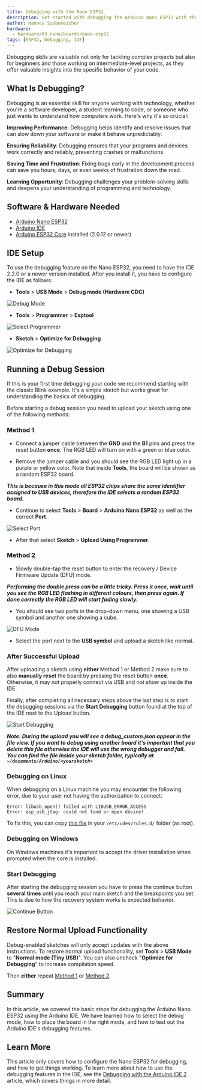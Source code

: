 ```yaml
---
title: Debugging with the Nano ESP32
description: Get started with debugging the Arduino Nano ESP32 with the IDE 2.
author: Hannes Siebeneicher
hardware:
  - hardware/03.nano/boards/nano-esp32
tags: [ESP32, Debugging, IDE]
---
```


Debugging skills are valuable not only for tackling complex projects but also for beginners and those working on intermediate-level projects, as they offer valuable insights into the specific behavior of your code.

## What Is Debugging?

Debugging is an essential skill for anyone working with technology, whether you're a software developer, a student learning to code, or someone who just wants to understand how computers work. Here's why it's so crucial:

**Improving Performance**: Debugging helps identify and resolve issues that can slow down your software or make it behave unpredictably.

**Ensuring Reliability**: Debugging ensures that your programs and devices work correctly and reliably, preventing crashes or malfunctions.

**Saving Time and Frustration**: Fixing bugs early in the development process can save you hours, days, or even weeks of frustration down the road.

**Learning Opportunity**: Debugging challenges your problem-solving skills and deepens your understanding of programming and technology.

## Software & Hardware Needed

- [Arduino Nano ESP32](https://store.arduino.cc/nano-esp32)
- [Arduino IDE](https://www.arduino.cc/en/software)
- [Arduino ESP32 Core](https://github.com/arduino/arduino-esp32) installed (2.0.12 or newer)

## IDE Setup

To use the debugging feature on the Nano ESP32, you need to have the IDE 2.2.0 or a newer version installed. After you install it, you have to configure the IDE as follows:

-  **Tools** > **USB Mode** > **Debug mode (Hardware CDC)**

![Debug Mode](./assets/debugMode.png)

-  **Tools** > **Programmer** > **Esptool**

![Select Programmer](./assets/programmer.png)

-  **Sketch** > **Optimize for Debugging**

![Optimize for Debugging](./assets/optimize.png)

## Running a Debug Session

If this is your first time debugging your code we recommend starting with the classic Blink example. It's a simple sketch but works great for understanding the basics of debugging.

Before starting a debug session you need to upload your sketch using one of the following methods:

### Method 1

- Connect a jumper cable between the **GND** and the **B1** pins and press the reset button **once**. The RGB LED will turn on with a green or blue color. 

- Remove the jumper cable and you should see the RGB LED light up in a purple or yellow color. Note that inside **Tools**, the board will be shown as a random ESP32 board.

***This is because in this mode all ESP32 chips share the same identifier assigned to USB devices, therefore the IDE selects a random ESP32 board.***

- Continue to select **Tools** > **Board** > **Arduino Nano ESP32** as well as the correct **Port**.

![Select Port](./assets/selectPort.png)

- After that select **Sketch** > **Upload Using Programmer**.

### Method 2

- Slowly double-tap the reset button to enter the recovery / Device Firmware Update (DFU) mode.

***Performing the double press can be a little tricky. Press it once, wait until you see the RGB LED flashing in different colours, then press again. If done correctly the RGB LED will start fading slowly.***

- You should see two ports in the drop-down menu, one showing a USB symbol and another one showing a cube.

![DFU Mode](./assets/dfuMode.png)

- Select the port next to the **USB symbol** and upload a sketch like normal.

### After Successful Upload

After uploading a sketch using **either** Method 1 or Method 2 make sure to also **manually reset** the board by pressing the reset button **once**. Otherwise, it may not properly connect via USB and not show up inside the IDE.

Finally, after completing all necessary steps above the last step is to start the debugging sessions via the **Start Debugging** button found at the top of the IDE next to the Upload button.

![Start Debugging](./assets/startDebugging.png)

***Note: During the upload you will see a debug_custom.json appear in the file view. If you want to debug using another board it's important that you delete this file otherwise the IDE will use the wrong debugger and fail. You can find the file inside your sketch folder, typically at `~/documents/Arduino/<yoursketch>`***

### Debugging on Linux

When debugging on a Linux machine you may encounter the following error, due to your user not having the authorization to connect:

```
Error: libusb_open() failed with LIBUSB_ERROR_ACCESS
Error: esp_usb_jtag: could not find or open device!
```

To fix this, you can copy [this file](https://raw.githubusercontent.com/espressif/openocd-esp32/master/contrib/60-openocd.rules) in your `/etc/udev/rules.d/` folder (as root).

### Debugging on Windows

On Windows machines it's important to accept the driver installation when prompted when the core is installed.

### Start Debugging

After starting the debugging session you have to press the continue button **several times** until you reach your main sketch and the breakpoints you set. This is due to how the recovery system works is expected behavior.

![Continue Button](./assets/continueBtn.png)

## Restore Normal Upload Functionality

Debug-enabled sketches will only accept updates with the above instructions. To restore normal upload functionality, set **Tools** > **USB Mode** to "**Normal mode (Tiny USB)**". You can also uncheck "**Optimize for Debugging**" to increase compilation speed.

Then **either** repeat [Method 1](#method-1) or [Method 2](#method-2).

## Summary

In this article, we covered the basic steps for debugging the Arduino Nano ESP32 using the Arduino IDE. We have learned how to select the debug mode, how to place the board in the right mode, and how to test out the Arduino IDE's debugging features.

## Learn More
This article only covers how to configure the Nano ESP32 for debugging, and how to get things working. To learn more about how to use the debugging features in the IDE, see the [Debugging with the Arduino IDE 2](/software/ide-v2/tutorials/ide-v2-debugger) article, which covers things in more detail.